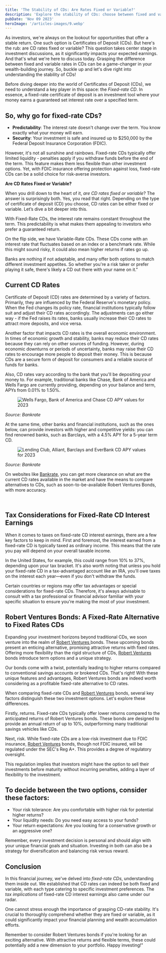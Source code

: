 ```yaml
---
title: 'The Stability of CDs: Are Rates Fixed or Variable?'
description: 'Explore the stability of CDs: choose between fixed and variable rates to best suit your investment goals and enjoy secure returns.'
pubDate: 'Nov 09 2023'
heroImage: '/articles-images/9.webp'
---
```


<div class="blog-content">
    <p>As investors, we&#x27;re always on the lookout for opportunities that offer a stable return. One such option is
        Certificates of Deposit (CDs). But here&#x27;s the rub: are CD rates fixed or variable? This question takes
        center stage in investment discussions, as it significantly impacts your expected earnings. And that&#x27;s what
        we&#x27;re here to discuss today. Grasping the difference between fixed and variable rates in CDs can be a
        game-changer in your wealth-building journey. So, buckle up and let&#x27;s dive right into understanding the
        stability of CDs!</p>
    <p>Before diving deeper into the world of Certificates of Deposit (CDs), we need to understand a key player in this
        space: the <em>Fixed-rate CD</em>. In essence, a fixed-rate certificate of deposit is an investment tool where
        your money earns a guaranteed set interest rate over a specified term.</p>
    <h2>So, why go for fixed-rate CDs?</h2>
    <ul role="list">
        <li><strong>Predictability</strong>: The interest rate doesn&#x27;t change over the term. You know exactly what
            your money will earn.</li>
        <li><strong>Security</strong>: Your investment is safe and insured up to $250,000 by the Federal Deposit
            Insurance Corporation (FDIC).</li>
    </ul>
    <p>However, it&#x27;s not all sunshine and rainbows. Fixed-rate CDs typically offer limited liquidity - penalties
        apply if you withdraw funds before the end of the term. This feature makes them less flexible than other
        investment options. Yet, with FDIC insurance offering protection against loss, fixed-rate CDs can be a solid
        choice for risk-averse investors.</p>
    <p><strong>Are CD Rates Fixed or Variable?</strong></p>
    <p>When you drill down to the heart of it, <em>are CD rates fixed or variable</em>? The answer is surprisingly both.
        Yes, you read that right. Depending on the type of certificate of deposit (CD) you choose, CD rates can be
        either fixed or variable. Let’s dive a bit deeper into this.</p>
    <p>With Fixed-Rate CDs, the interest rate remains constant throughout the term. This predictability is what makes
        them appealing to investors who prefer a guaranteed return.</p>
    <p>On the flip side, we have Variable-Rate CDs. These CDs come with an interest rate that fluctuates based on an
        index or a benchmark rate. While this might sound risky, it could also mean higher returns if rates go up.</p>
    <p>Banks are nothing if not adaptable, and many offer both options to match different investment appetites. So
        whether you&#x27;re a risk taker or prefer playing it safe, there&#x27;s likely a CD out there with your name on
        it.&quot;</p>
    <h2><strong>Current CD Rates</strong></h2>
    <p>Certificate of Deposit (CD) rates are determined by a variety of factors. Primarily, they are influenced by the
        Federal Reserve&#x27;s monetary policy. When the Fed changes its policy rate, financial institutions typically
        follow suit and adjust their CD rates accordingly. The adjustments can go either way - if the Fed raises its
        rates, banks usually increase their CD rates to attract more deposits, and vice versa.</p>
    <p>Another factor that impacts CD rates is the overall economic environment. In times of economic growth and
        stability, banks may reduce their CD rates because they can rely on other sources of funding. However, during
        economic downturns or periods of uncertainty, banks may raise their CD rates to encourage more people to deposit
        their money. This is because CDs are a secure form of deposit for consumers and a reliable source of funds for
        banks.</p>
    <p>Also, CD rates vary according to the bank that you&#x27;ll be depositing your money to. For example, traditional
        banks like Chase, Bank of America and Wells Fargo are currently providing, depending on your balance and term,
        APYs from 0.01% to 1.50%.</p>
    <figure style="max-width:800px" class="w-richtext-align-center w-richtext-figure-type-image">
        <div><img
                src="https://cdn.prod.website-files.com/64f75d6371d612d029df0169/6514c257988bc6ca6d7a5906_es5ez_zC9kBZYfrxXCcR2X7irk8Bj7VEamfsf1WG3tjJU4IzUybLmhSnRy2K_xOoAX9wlYjpY4SUxKQm72B2a0Nz8vSWZUDKg-iaC-txwew_SOdb9zuMxQnhnA-Q7gHBGvuFwtXsn1obeOG3v1uCg6s.png"
                loading="lazy" alt="Wells Fargo, Bank of America and Chase CD APY values for 2023" /></div>
    </figure>
    <p><em>Source: Bankrate</em></p>
    <p>At the same time, other banks and financial institutions, such as the ones below, can provide investors with
        higher and competitive yields: you can find renowned banks, such as Barclays, with a 4.5% APY for a 5-year term
        CD.</p>
    <figure style="max-width:800px" class="w-richtext-align-center w-richtext-figure-type-image">
        <div><img
                src="https://cdn.prod.website-files.com/64f75d6371d612d029df0169/6514c257ce3e02e011b37892_0w8a0Yt2AOTa9qHhOfS6ro-7aYS3zJ8KkCGZ6JeqvOKy5wWd3BwY33gKc8XmSO1X5MQq-MARTLC8rHAZ-_GWZbILkxGE1c3RPzEXSiiY0bf5bJS88V_f8iqJtq6VhhmkSkI28NcSkWpX81y4lTQmaWc.png"
                loading="lazy" alt="Lending Club, Alliant, Barclays and EverBank CD APY values for 2023" /></div>
    </figure>
    <p><em>Source: Bankrate</em></p>
    <p>On websites like <a href="https://www.bankrate.com/banking/cds/cd-rates/">Bankrate</a>, you can get more
        clearance on what are the current CD rates available in the market and have the means to compare alternatives to
        CDs, such as soon-to-be-available Robert Ventures Bonds, with more accuracy.</p>
    <p>‍</p>
    <h2><strong>Tax Considerations for Fixed-Rate CD Interest Earnings</strong></h2>
    <p>When it comes to taxes on fixed-rate CD interest earnings, there are a few key factors to keep in mind. First and
        foremost, the interest earned from a fixed-rate CD is typically taxed as ordinary income. This means that the
        rate you pay will depend on your overall taxable income.</p>
    <p>In the United States, for example, this could range from 10% to 37%, depending upon your tax bracket. It&#x27;s
        also worth noting that unless you hold your fixed-rate CD in a tax-advantaged account like an IRA, you&#x27;ll
        owe taxes on the interest each year—even if you don&#x27;t withdraw the funds.</p>
    <p>Certain countries or regions may offer tax advantages or special considerations for fixed-rate CDs. Therefore,
        it&#x27;s always advisable to consult with a tax professional or financial advisor familiar with your specific
        situation to ensure you&#x27;re making the most of your investment.</p>
    <h2><strong>Robert Ventures Bonds: A Fixed-Rate Alternative to Fixed Rates CDs</strong></h2>
    <p>Expanding your investment horizons beyond traditional CDs, we soon venture into the realm of <a
            href="https://robertventures.com/" target="_blank">Robert Ventures </a>bonds. These upcoming bonds present
        an enticing alternative, promising attractive returns with fixed rates. Offering more flexibility than the rigid
        structure of CDs, <a href="https://robertventures.com/" target="_blank">Robert Ventures</a> bonds introduce term
        options and a unique strategy.</p>
    <p>Our bonds come with a twist, potentially leading to higher returns compared to conventional savings accounts or
        brokered CDs. That&#x27;s right! With these unique features and advantages, Robert Ventures bonds are indeed
        worth considering as a profitable fixed-rate alternative to CD rates.</p>
    <p>When comparing fixed-rate CDs and <a href="https://robertventures.com/" target="_blank">Robert Ventures</a>
        bonds, several key factors distinguish these two investment options. Let&#x27;s explore these differences.</p>
    <p>Firstly, returns. Fixed-rate CDs typically offer lower returns compared to the anticipated returns of Robert
        Ventures bonds. These bonds are designed to provide an annual return of up to 10%, outperforming many
        traditional savings vehicles like CDs.</p>
    <p>Next, risk. While fixed-rate CDs are a low-risk investment due to FDIC insurance, <a
            href="https://robertventures.com/" target="_blank">Robert Ventures</a> bonds, though not FDIC insured, will
        be regulated under the SEC&#x27;s Reg A+. This provides a degree of regulatory oversight.</p>
    <p>This regulation implies that investors might have the option to sell their investments before maturity without
        incurring penalties, adding a layer of flexibility to the investment.</p>
    <p></p>
    <h2>To decide between the two options, consider these factors:</h2>
    <ul role="list">
        <li>Your risk tolerance: Are you comfortable with higher risk for potential higher returns?</li>
        <li>Your liquidity needs: Do you need easy access to your funds?</li>
        <li>Your return expectations: Are you looking for a conservative growth or an aggressive one?</li>
    </ul>
    <p>Remember, every investment decision is personal and should align with your unique financial goals and situation.
        Investing in both can also be a strategy for diversification and balancing risk versus reward.</p>
    <h2><strong>Conclusion</strong></h2>
    <p>In this financial journey, we&#x27;ve delved into <em>fixed-rate CDs</em>, understanding them inside out. We
        established that CD rates can indeed be both fixed and variable, with each type catering to specific investment
        preferences. The <em>tax implications</em> of fixed-rate CD interest earnings also came under our radar.</p>
    <p>One cannot stress enough the importance of grasping CD-rate stability. It&#x27;s crucial to thoroughly comprehend
        whether they are fixed or variable, as it could significantly impact your financial planning and wealth
        accumulation efforts.</p>
    <p>Remember to consider Robert Ventures bonds if you&#x27;re looking for an exciting alternative. With attractive
        returns and flexible terms, these could potentially add a new dimension to your portfolio. Happy
        investing!&quot;</p>
</div>
